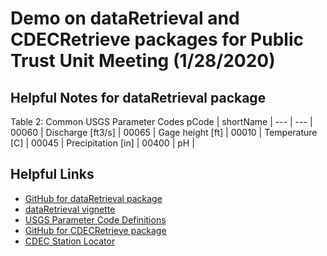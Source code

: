 # Demo on dataRetrieval and CDECRetrieve packages for Public Trust Unit Meeting (1/28/2020)

## Helpful Notes for dataRetrieval package

Table 2: Common USGS Parameter Codes
pCode |	shortName |
--- | --- |
00060 |	Discharge [ft3/s] |
00065	| Gage height [ft] |
00010	| Temperature [C] |
00045	| Precipitation [in] |
00400	| pH |

## Helpful Links
- [GitHub for dataRetrieval package](https://github.com/USGS-R/dataRetrieval)
- [dataRetrieval vignette](https://cran.r-project.org/web/packages/dataRetrieval/vignettes/dataRetrieval.html)
- [USGS Parameter Code Definitions](https://nwis.waterdata.usgs.gov/nwis/pmcodes/pmcodes?radio_pm_search=param_group&pm_group=Physical&pm_search=&casrn_search=&srsname_search=&format=html_table&show=parameter_group_nm&show=parameter_nm&show=casrn&show=srsname&show=parameter_units)
- [GitHub for CDECRetrieve package](https://github.com/FlowWest/CDECRetrieve)
- [CDEC Station Locator](http://cdec.water.ca.gov/cdecstation2/)
